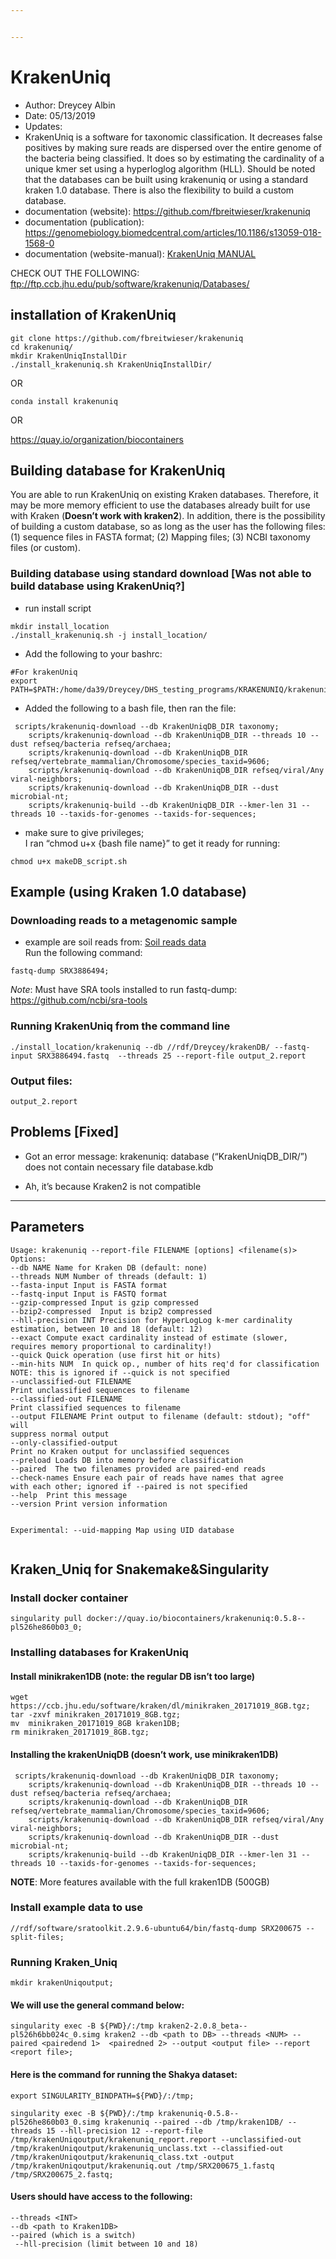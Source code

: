 ```yaml
---


---
```


<h1 id="krakenuniq">KrakenUniq</h1>
<ul>
<li>Author: Dreycey Albin</li>
<li>Date: 05/13/2019</li>
<li>Updates:</li>
<li>KrakenUniq is a software for taxonomic classification. It decreases false positives by making sure reads are dispersed over the entire genome of the bacteria being classified. It does so by estimating the cardinality of a unique kmer set using a hyperloglog algorithm (HLL). Should be noted that the databases can be built using krakenuniq or using a standard kraken 1.0 database. There is also the flexibility to build a custom database.</li>
<li>documentation (website): <a href="https://github.com/fbreitwieser/krakenuniq">https://github.com/fbreitwieser/krakenuniq</a></li>
<li>documentation (publication): <a href="https://genomebiology.biomedcentral.com/articles/10.1186/s13059-018-1568-0">https://genomebiology.biomedcentral.com/articles/10.1186/s13059-018-1568-0</a></li>
<li>documentation (website-manual): <a href="https://github.com/fbreitwieser/krakenuniq/blob/master/MANUAL.md">KrakenUniq MANUAL</a></li>
</ul>
<p>CHECK OUT THE FOLLOWING:<br>
<a href="ftp://ftp.ccb.jhu.edu/pub/software/krakenuniq/Databases/">ftp://ftp.ccb.jhu.edu/pub/software/krakenuniq/Databases/</a></p>
<h2 id="installation-of-krakenuniq">installation of KrakenUniq</h2>
<pre><code>git clone https://github.com/fbreitwieser/krakenuniq
cd krakenuniq/
mkdir KrakenUniqInstallDir
./install_krakenuniq.sh KrakenUniqInstallDir/
</code></pre>
<p>OR</p>
<pre><code>conda install krakenuniq
</code></pre>
<p>OR</p>
<p><a href="https://quay.io/organization/biocontainers">https://quay.io/organization/biocontainers</a></p>
<h2 id="building-database-for-krakenuniq">Building database for KrakenUniq</h2>
<p>You are able to run KrakenUniq on existing Kraken databases. Therefore, it may be more memory efficient to use the databases already built for use with Kraken (<strong>Doesn’t work with kraken2</strong>). In addition, there is the possibility of building a custom database, so as long as the user has the following files: (1) sequence files in FASTA format; (2) Mapping files; (3) NCBI taxonomy files (or custom).</p>
<h3 id="building-database-using-standard-download-was-not-able-to-build-database-using-krakenuniq">Building database using standard download [Was not able to build database using KrakenUniq?]</h3>
<ul>
<li>run install script</li>
</ul>
<pre><code>mkdir install_location
./install_krakenuniq.sh -j install_location/
</code></pre>
<ul>
<li>Add the following to your bashrc:</li>
</ul>
<pre><code>#For krakenUniq
export PATH=$PATH:/home/da39/Dreycey/DHS_testing_programs/KRAKENUNIQ/krakenuniq/install_location
</code></pre>
<ul>
<li>Added the following to a bash file, then ran the file:</li>
</ul>
<pre><code>	scripts/krakenuniq-download --db KrakenUniqDB_DIR taxonomy;
	scripts/krakenuniq-download --db KrakenUniqDB_DIR --threads 10 --dust refseq/bacteria refseq/archaea;
	scripts/krakenuniq-download --db KrakenUniqDB_DIR refseq/vertebrate_mammalian/Chromosome/species_taxid=9606;
	scripts/krakenuniq-download --db KrakenUniqDB_DIR refseq/viral/Any viral-neighbors;
	scripts/krakenuniq-download --db KrakenUniqDB_DIR --dust microbial-nt;
	scripts/krakenuniq-build --db KrakenUniqDB_DIR --kmer-len 31 --threads 10 --taxids-for-genomes --taxids-for-sequences;
</code></pre>
<ul>
<li>make sure to give privileges;<br>
I ran “chmod u+x {bash file name}” to get it ready for running:</li>
</ul>
<pre><code>chmod u+x makeDB_script.sh
</code></pre>
<h2 id="example-using-kraken-1.0-database">Example (using Kraken 1.0 database)</h2>
<h3 id="downloading-reads-to-a-metagenomic-sample">Downloading reads to a metagenomic sample</h3>
<ul>
<li>example are soil reads from: <a href="https://www.ncbi.nlm.nih.gov/sra?linkname=bioproject_sra_all&amp;from_uid=444435">Soil reads data</a><br>
Run the following command:</li>
</ul>
<pre><code>fastq-dump SRX3886494;
</code></pre>
<p><em>Note</em>: Must have SRA tools installed to run fastq-dump:<br>
<a href="https://github.com/ncbi/sra-tools">https://github.com/ncbi/sra-tools</a></p>
<h3 id="running-krakenuniq-from-the-command-line">Running KrakenUniq from the command line</h3>
<pre><code>./install_location/krakenuniq --db //rdf/Dreycey/krakenDB/ --fastq-input SRX3886494.fastq  --threads 25 --report-file output_2.report
</code></pre>
<h3 id="output-files">Output files:</h3>
<pre><code>output_2.report
</code></pre>
<h2 id="problems-fixed">Problems [Fixed]</h2>
<ul>
<li>
<p>Got an error message: krakenuniq: database (“KrakenUniqDB_DIR/”) does not contain necessary file database.kdb</p>
</li>
<li>
<p>Ah, it’s because Kraken2 is not compatible</p>
</li>
</ul>
<hr>
<h2 id="parameters">Parameters</h2>
<pre><code>Usage: krakenuniq --report-file FILENAME [options] &lt;filename(s)&gt;
Options:
--db NAME Name for Kraken DB (default: none)
--threads NUM Number of threads (default: 1)
--fasta-input Input is FASTA format
--fastq-input Input is FASTQ format
--gzip-compressed Input is gzip compressed
--bzip2-compressed  Input is bzip2 compressed
--hll-precision INT Precision for HyperLogLog k-mer cardinality estimation, between 10 and 18 (default: 12)
--exact Compute exact cardinality instead of estimate (slower, requires memory proportional to cardinality!)
--quick Quick operation (use first hit or hits)
--min-hits NUM  In quick op., number of hits req'd for classification
NOTE: this is ignored if --quick is not specified
--unclassified-out FILENAME
Print unclassified sequences to filename
--classified-out FILENAME
Print classified sequences to filename
--output FILENAME Print output to filename (default: stdout); "off" will
suppress normal output
--only-classified-output
Print no Kraken output for unclassified sequences
--preload Loads DB into memory before classification
--paired  The two filenames provided are paired-end reads
--check-names Ensure each pair of reads have names that agree
with each other; ignored if --paired is not specified
--help  Print this message
--version Print version information

Experimental:
--uid-mapping Map using UID database
</code></pre>
<h2 id="kraken_uniq-for-snakemakesingularity">Kraken_Uniq for Snakemake&amp;Singularity</h2>
<h3 id="install-docker-container">Install docker container</h3>
<pre><code>singularity pull docker://quay.io/biocontainers/krakenuniq:0.5.8--pl526he860b03_0;
</code></pre>
<h3 id="installing-databases-for-krakenuniq">Installing databases for KrakenUniq</h3>
<h4 id="install-minikraken1db-note-the-regular-db-isnt-too-large">Install minikraken1DB (note: the regular DB isn’t too large)</h4>
<pre><code>wget https://ccb.jhu.edu/software/kraken/dl/minikraken_20171019_8GB.tgz;
tar -zxvf minikraken_20171019_8GB.tgz;
mv  minikraken_20171019_8GB kraken1DB;
rm minikraken_20171019_8GB.tgz;
</code></pre>
<h4 id="installing-the-krakenuniqdb-doesnt-work-use-minikraken1db">Installing the krakenUniqDB (doesn’t work, use minikraken1DB)</h4>
<pre><code>	scripts/krakenuniq-download --db KrakenUniqDB_DIR taxonomy;
	scripts/krakenuniq-download --db KrakenUniqDB_DIR --threads 10 --dust refseq/bacteria refseq/archaea;
	scripts/krakenuniq-download --db KrakenUniqDB_DIR refseq/vertebrate_mammalian/Chromosome/species_taxid=9606;
	scripts/krakenuniq-download --db KrakenUniqDB_DIR refseq/viral/Any viral-neighbors;
	scripts/krakenuniq-download --db KrakenUniqDB_DIR --dust microbial-nt;
	scripts/krakenuniq-build --db KrakenUniqDB_DIR --kmer-len 31 --threads 10 --taxids-for-genomes --taxids-for-sequences;
</code></pre>
<p><strong>NOTE</strong>: More features available with the full kraken1DB  (500GB)</p>
<h3 id="install-example-data-to-use">Install example data to use</h3>
<pre><code>//rdf/software/sratoolkit.2.9.6-ubuntu64/bin/fastq-dump SRX200675 --split-files;
</code></pre>
<h3 id="running-kraken_uniq">Running Kraken_Uniq</h3>
<pre><code>mkdir krakenUniqoutput;
</code></pre>
<h4 id="we-will-use-the-general-command-below">We will use the general command below:</h4>
<pre><code>singularity exec -B ${PWD}/:/tmp kraken2-2.0.8_beta--pl526h6bb024c_0.simg kraken2 --db &lt;path to DB&gt; --threads &lt;NUM&gt; --paired &lt;pairedend 1&gt;  &lt;pairedned 2&gt; --output &lt;output file&gt; --report &lt;report file&gt;;
</code></pre>
<h4 id="here-is-the-command-for-running-the-shakya-dataset">Here is the command for running the Shakya dataset:</h4>
<pre><code>export SINGULARITY_BINDPATH=${PWD}/:/tmp;
</code></pre>
<pre><code>singularity exec -B ${PWD}/:/tmp krakenuniq-0.5.8--pl526he860b03_0.simg krakenuniq --paired --db /tmp/kraken1DB/ --threads 15 --hll-precision 12 --report-file /tmp/krakenUniqoutput/krakenuniq_report.report --unclassified-out /tmp/krakenUniqoutput/krakenuniq_unclass.txt --classified-out /tmp/krakenUniqoutput/krakenuniq_class.txt -output /tmp/krakenUniqoutput/krakenuniq.out /tmp/SRX200675_1.fastq /tmp/SRX200675_2.fastq;
</code></pre>
<h4 id="users-should-have-access-to-the-following">Users should have access to the following:</h4>
<pre><code>--threads &lt;INT&gt;
--db &lt;path to Kraken1DB&gt;
--paired (which is a switch)
 --hll-precision (limit between 10 and 18) 
</code></pre>

